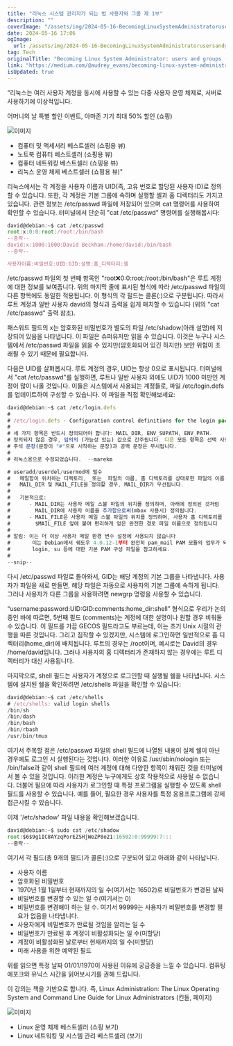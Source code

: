 ```yaml
---
title: "리눅스 시스템 관리자가 되는 법 사용자와 그룹 제 1부"
description: ""
coverImage: "/assets/img/2024-05-16-BecomingLinuxSystemAdministratorusersandgroupspartI_0.png"
date: 2024-05-16 17:06
ogImage:
  url: /assets/img/2024-05-16-BecomingLinuxSystemAdministratorusersandgroupspartI_0.png
tag: Tech
originalTitle: "Becoming Linux System Administrator: users and groups (part I)"
link: "https://medium.com/@audrey_evans/becoming-linux-system-administrator-users-and-groups-part-i-9da575565b10"
isUpdated: true
---
```


“리눅스는 여러 사용자 계정을 동시에 사용할 수 있는 다중 사용자 운영 체제로, 서버로 사용하기에 이상적입니다.

어머니의 날 특별 할인 이벤트, 아마존 기기 최대 50% 할인 (쇼핑)

![이미지](/assets/img/2024-05-16-BecomingLinuxSystemAdministratorusersandgroupspartI_0.png)

- 컴퓨터 및 액세서리 베스트셀러 (쇼핑용 뷰)
- 노트북 컴퓨터 베스트셀러 (쇼핑용 뷰)
- 컴퓨터 네트워킹 베스트셀러 (쇼핑용 뷰)
- 리눅스 운영 체제 베스트셀러 (쇼핑용 뷰)"

<!-- seedividend - 사각형 -->

<ins class="adsbygoogle"
     style="display:block"
     data-ad-client="ca-pub-4877378276818686"
     data-ad-slot="1898504329"
     data-ad-format="auto"
     data-full-width-responsive="true"></ins>

<script>
     (adsbygoogle = window.adsbygoogle || []).push({});
</script>

리눅스에서는 각 계정을 사용자 이름과 UID(즉, 고유 번호로 할당된 사용자 ID)로 정의할 수 있습니다. 또한, 각 계정은 기본 그룹에 속하며 실행할 셸과 홈 디렉터리도 가지고 있습니다. 관련 정보는 /etc/passwd 파일에 저장되어 있으며 cat 명령어를 사용하여 확인할 수 있습니다. 터미널에서 단순히 "cat /etc/passwd" 명령어를 실행해봅시다:

```js
david@debian:~$ cat /etc/passwd
root:x:0:0:root:/root:/bin/bash
--중략--
david:x:1000:1000:David Beckham:/home/david:/bin/bash
--중략--

사용자이름:비밀번호:UID:GID:설명:홈_디렉터리:셸
```

/etc/passwd 파일의 첫 번째 항목인 "root:x:0:0:root:/root:/bin/bash"은 루트 계정에 대한 정보를 보여줍니다. 위의 마지막 줄에 표시된 형식에 따라 /etc/passwd 파일의 다른 항목에도 동일한 적용됩니다. 이 형식의 각 필드는 콜론(:)으로 구분됩니다. 따라서 루트 계정과 일반 사용자 david의 형식과 출력을 쉽게 매치할 수 있습니다 (위의 "cat /etc/passwd" 출력 참조).

<!-- seedividend - 사각형 -->

<ins class="adsbygoogle"
     style="display:block"
     data-ad-client="ca-pub-4877378276818686"
     data-ad-slot="1898504329"
     data-ad-format="auto"
     data-full-width-responsive="true"></ins>

<script>
     (adsbygoogle = window.adsbygoogle || []).push({});
</script>

패스워드 필드의 x는 암호화된 비밀번호가 별도의 파일 /etc/shadow(아래 설명)에 저장되어 있음을 나타냅니다. 이 파일은 슈퍼유저만 읽을 수 있습니다. 이것은 누구나 시스템에서 /etc/passwd 파일을 읽을 수 있지만(암호화되어 있긴 하지만) 보안 위험이 초래될 수 있기 때문에 필요합니다.

다음은 UID를 살펴봅시다. 루트 계정의 경우, UID는 항상 0으로 표시됩니다. 터미널에서 "cat /etc/passwd"를 실행하면, 루트나 일반 사용자 외에도 UID가 1000 미만인 계정이 많이 나올 것입니다. 이들은 시스템에서 사용되는 계정들로, 파일 /etc/login.defs를 업데이트하여 구성할 수 있습니다. 이 파일을 직접 확인해보세요:

```js
david@debian:~$ cat /etc/login.defs
#
# /etc/login.defs - Configuration control definitions for the login package.
#
# 세 가지 항목은 반드시 정의되어야 합니다: MAIL_DIR, ENV_SUPATH, ENV_PATH.
# 정의되지 않은 경우, 임의의 (가능성 있는) 값으로 간주됩니다. 다른 모든 항목은 선택 사항입니다.
# 주석 문장(문장이 "#"으로 시작하는 문장)과 공백 문장은 무시됩니다.
#
# 리눅스용으로 수정되었습니다.  --marekm

# useradd/userdel/usermod에 필수
#   메일함이 위치하는 디렉토리, _또는_ 파일의 이름, 홈 디렉토리를 상대로한 파일의 이름. 만일
#   MAIL_DIR 및 MAIL_FILE을 정의할 경우, MAIL_DIR가 우선됩니다.
#
#   기본적으로:
#      - MAIL_DIR는 사용자 메일 스불 파일의 위치를 정의하며, 아래에 정의된 것처럼
#        MAIL_DIR에 사용자 이름을 추가함으로써(mbox 사용시) 정의됩니다.
#      - MAIL_FILE은 사용자 메일 스불 파일의 위치를 정의하며, 사용자 홈 디렉토리를
#        $MAIL_FILE 앞에 붙여 편리하게 얻은 완전한 경로 파일 이름으로 정의됩니다
#
# 알림: 이는 더 이상 사용자 메일 환경 변수 설정에 사용되지 않습니다
#       이는 Debian에서 쉐도우 4.0.12-1부터 완전히 pam_mail PAM 모듈의 업무가 되었으며
#       login, su 등에 대한 기본 PAM 구성 파일을 참고하세요.
#
--snip--
```

다시 /etc/passwd 파일로 돌아와서, GID는 해당 계정의 기본 그룹을 나타냅니다. 사용자가 파일을 새로 만들면, 해당 파일은 자동으로 사용자의 기본 그룹에 속하게 됩니다. 그러나 사용자가 다른 그룹을 사용하려면 newgrp 명령을 사용할 수 있습니다.

<!-- seedividend - 사각형 -->

<ins class="adsbygoogle"
     style="display:block"
     data-ad-client="ca-pub-4877378276818686"
     data-ad-slot="1898504329"
     data-ad-format="auto"
     data-full-width-responsive="true"></ins>

<script>
     (adsbygoogle = window.adsbygoogle || []).push({});
</script>

“username:password:UID:GID:comments:home_dir:shell” 형식으로 우리가 논의 중인 바에 따르면, 5번째 필드 (comments)는 계정에 대한 설명이나 원할 경우 비워둘 수 있습니다. 이 필드를 가끔 GECOS 필드라고도 부르는데, 이는 초기 Unix 시절의 관행을 따른 것입니다. 그리고 짐작할 수 있겠지만, 시스템에 로그인하면 일반적으로 홈 디렉터리(home_dir)에 배치됩니다. 루트의 경우는 /root이며, 예시로는 David의 경우 /home/david입니다. 그러나 사용자의 홈 디렉터리가 존재하지 않는 경우에는 루트 디렉터리가 대신 사용됩니다.

마지막으로, shell 필드는 사용자가 계정으로 로그인할 때 실행될 쉘을 나타냅니다. 시스템에 설치된 쉘을 확인하려면 /etc/shells 파일을 확인할 수 있습니다:

```js
david@debian:~$ cat /etc/shells
# /etc/shells: valid login shells
/bin/sh
/bin/dash
/bin/bash
/bin/rbash
/usr/bin/tmux
```

여기서 주목할 점은 /etc/passwd 파일의 shell 필드에 나열된 내용이 실제 쉘이 아닌 경우에도 로그인 시 실행된다는 것입니다. 이러한 이유로 /usr/sbin/nologin 또는 /bin/false과 같이 shell 필드에 여러 계정에 대해 다양한 항목이 채워진 것을 터미널에서 볼 수 있을 것입니다. 이러한 계정은 누구에게도 상호 작용적으로 사용될 수 없습니다. 더불어 필요에 따라 사용자가 로그인할 때 특정 프로그램을 실행할 수 있도록 shell 필드를 사용할 수 있습니다. 예를 들어, 필요한 경우 사용자를 특정 응용프로그램에 강제 접근시킬 수 있습니다.

<!-- seedividend - 사각형 -->

<ins class="adsbygoogle"
     style="display:block"
     data-ad-client="ca-pub-4877378276818686"
     data-ad-slot="1898504329"
     data-ad-format="auto"
     data-full-width-responsive="true"></ins>

<script>
     (adsbygoogle = window.adsbygoogle || []).push({});
</script>

이제 '/etc/shadow' 파일 내용을 확인해보겠습니다.

```js
david@debian:~$ sudo cat /etc/shadow
root:$6$9g1IC8AYzqPorEZSHjWeZP8o21:16502:0:99999:7:::
--중략--
```

여기서 각 필드(총 9개의 필드)가 콜론(:)으로 구분되어 있고 아래와 같이 나타납니다.

- 사용자 이름
- 암호화된 비밀번호
- 1970년 1월 1일부터 현재까지의 일 수(여기서는 16502)로 비밀번호가 변경된 날짜
- 비밀번호를 변경할 수 있는 일 수(여기서는 0)
- 비밀번호를 변경해야 하는 일 수. 여기서 99999는 사용자가 비밀번호를 변경할 필요가 없음을 나타냅니다.
- 사용자에게 비밀번호가 만료될 것임을 알리는 일 수
- 비밀번호가 만료된 후 계정이 비활성화되는 일 수(미할당)
- 계정이 비활성화된 날로부터 현재까지의 일 수(미할당)
- 미래 사용을 위한 예약된 필드

<!-- seedividend - 사각형 -->

<ins class="adsbygoogle"
     style="display:block"
     data-ad-client="ca-pub-4877378276818686"
     data-ad-slot="1898504329"
     data-ad-format="auto"
     data-full-width-responsive="true"></ins>

<script>
     (adsbygoogle = window.adsbygoogle || []).push({});
</script>

위를 읽으면 특정 날짜 01/01/1970이 사용된 이유에 궁금증을 느낄 수 있습니다. 컴퓨팅 에포크와 유닉스 시간을 읽어보시기를 권해 드립니다.

이 강의는 책을 기반으로 합니다. 즉, Linux Administration: The Linux Operating System and Command Line Guide for Linux Administrators (킨들, 페이지)

![이미지](/assets/img/2024-05-16-BecomingLinuxSystemAdministratorusersandgroupspartI_1.png)

- Linux 운영 체제 베스트셀러 (쇼핑 보기)
- Linux 네트워킹 및 시스템 관리 베스트셀러 (보기)
